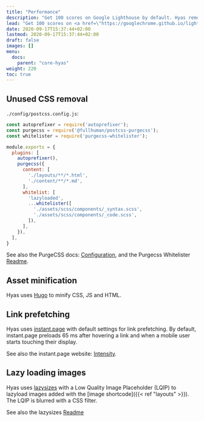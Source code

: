 ```yaml
---
title: "Performance"
description: "Get 100 scores on Google Lighthouse by default. Hyas removes unused css, prefetches links, and lazy loads images."
lead: "Get 100 scores on <a href=\"https://googlechrome.github.io/lighthouse/viewer/?gist=e45b7560a228939b8e7362288844249b\" target=\"_blank\" rel=\"noopener\">Google Lighthouse</a> by default. Hyas removes unused css, prefetches links, and lazy loads images."
date: 2020-09-17T15:37:44+02:00
lastmod: 2020-09-17T15:37:44+02:00
draft: false
images: []
menu: 
  docs:
    parent: "core-hyas"
weight: 220
toc: true
---
```


## Unused CSS removal

`./config/postcss.config.js`:

```js
const autoprefixer = require('autoprefixer');
const purgecss = require('@fullhuman/postcss-purgecss');
const whitelister = require('purgecss-whitelister');

module.exports = {
  plugins: [
    autoprefixer(),
    purgecss({
      content: [
        './layouts/**/*.html',
        './content/**/*.md',
      ],
      whitelist: [
        'lazyloaded',
        ...whitelister([
          './assets/scss/components/_syntax.scss',
          './assets/scss/components/_code.scss',
        ]),
      ],
    }),
  ],
}
```

See also the PurgeCSS docs: [Configuration](https://purgecss.com/configuration.html), and the Purgecss Whitelister [Readme](https://github.com/qodesmith/purgecss-whitelister#readme).

## Asset minification

Hyas uses [Hugo](https://gohugo.io/hugo-pipes/minification/) to minify CSS, JS and HTML.

## Link prefetching

Hyas uses [instant.page](https://instant.page/) with default settings for link prefetching. By default, instant.page preloads 65 ms after hovering a link and when a mobile user starts touching their display.

See also the instant.page website: [Intensity](https://instant.page/intensity).

## Lazy loading images

Hyas uses [lazysizes](https://github.com/aFarkas/lazysizes) with a Low Quality Image Placeholder (LQIP) to lazyload images added with the [image shortcode]({{< ref "layouts" >}}). The LQIP is blurred with a CSS filter.

See also the lazysizes [Readme](https://github.com/aFarkas/lazysizes#readme)
